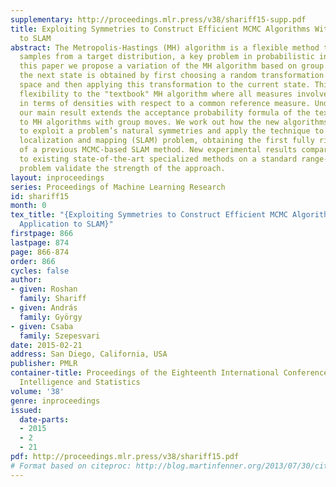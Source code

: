 ```yaml
---
supplementary: http://proceedings.mlr.press/v38/shariff15-supp.pdf
title: Exploiting Symmetries to Construct Efficient MCMC Algorithms With an Application
  to SLAM
abstract: The Metropolis-Hastings (MH) algorithm is a flexible method to generate
  samples from a target distribution, a key problem in probabilistic inference. In
  this paper we propose a variation of the MH algorithm based on group moves, where
  the next state is obtained by first choosing a random transformation of the state
  space and then applying this transformation to the current state. This adds much-needed
  flexibility to the "textbook" MH algorithm where all measures involved must be given
  in terms of densities with respect to a common reference measure. Under mild conditions,
  our main result extends the acceptance probability formula of the textbook algorithm
  to MH algorithms with group moves. We work out how the new algorithms can be used
  to exploit a problem’s natural symmetries and apply the technique to the simultaneous
  localization and mapping (SLAM) problem, obtaining the first fully rigorous justification
  of a previous MCMC-based SLAM method. New experimental results comparing our method
  to existing state-of-the-art specialized methods on a standard range-only SLAM benchmark
  problem validate the strength of the approach.
layout: inproceedings
series: Proceedings of Machine Learning Research
id: shariff15
month: 0
tex_title: "{Exploiting Symmetries to Construct Efficient MCMC Algorithms With an
  Application to SLAM}"
firstpage: 866
lastpage: 874
page: 866-874
order: 866
cycles: false
author:
- given: Roshan
  family: Shariff
- given: András
  family: György
- given: Csaba
  family: Szepesvari
date: 2015-02-21
address: San Diego, California, USA
publisher: PMLR
container-title: Proceedings of the Eighteenth International Conference on Artificial
  Intelligence and Statistics
volume: '38'
genre: inproceedings
issued:
  date-parts:
  - 2015
  - 2
  - 21
pdf: http://proceedings.mlr.press/v38/shariff15.pdf
# Format based on citeproc: http://blog.martinfenner.org/2013/07/30/citeproc-yaml-for-bibliographies/
---
```

